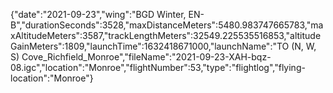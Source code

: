 {"date":"2021-09-23","wing":"BGD Winter, EN-B","durationSeconds":3528,"maxDistanceMeters":5480.983747665783,"maxAltitudeMeters":3587,"trackLengthMeters":32549.225535516853,"altitudeGainMeters":1809,"launchTime":1632418671000,"launchName":"TO (N, W, S) Cove_Richfield_Monroe","fileName":"2021-09-23-XAH-bqz-08.igc","location":"Monroe","flightNumber":53,"type":"flightlog","flying-location":"Monroe"}
